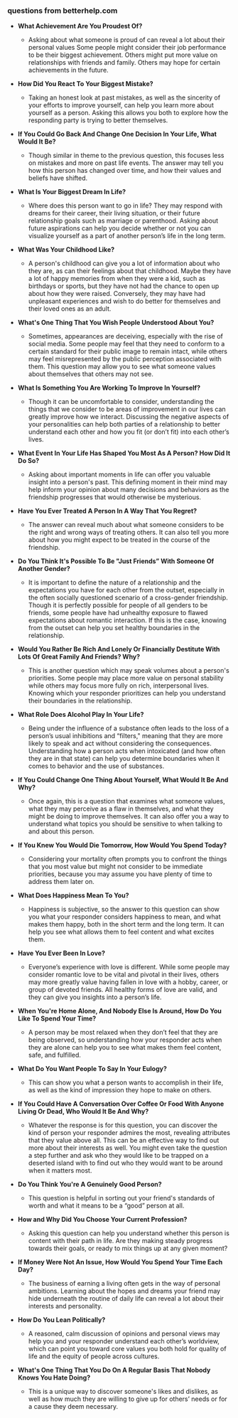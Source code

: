 ### questions from betterhelp.com
- **What Achievement Are You Proudest Of?**
	- Asking about what someone is proud of can reveal a lot about their personal values  Some people might consider their job performance to be their biggest achievement. Others might put more value on relationships with friends and family. Others may hope for certain achievements in the future. 

- **How Did You React To Your Biggest Mistake?**
	- Taking an honest look at past mistakes, as well as the sincerity of your efforts to improve yourself, can help you learn more about yourself as a person. Asking this allows you both to explore how the responding party is trying to better themselves.

- **If You Could Go Back And Change One Decision In Your Life, What Would It Be?**
	- Though similar in theme to the previous question, this focuses less on mistakes and more on past life events. The answer may tell you how this person has changed over time, and how their values and beliefs have shifted.

- **What Is Your Biggest Dream In Life?**
	- Where does this person want to go in life? They may respond with dreams for their career, their living situation, or their future relationship goals such as marriage or parenthood. Asking about future aspirations can help you decide whether or not you can visualize yourself as a part of another person’s life in the long term.

- **What Was Your Childhood Like?**
	- A person's childhood can give you a lot of information about who they are, as can their feelings about that childhood. Maybe they have a lot of happy memories from when they were a kid, such as birthdays or sports, but they have not had the chance to open up about how they were raised. Conversely, they may have had unpleasant experiences and wish to do better for themselves and their loved ones as an adult.

- **What's One Thing That You Wish People Understood About You?**
	- Sometimes, appearances are deceiving, especially with the rise of social media. Some people may feel that they need to conform to a certain standard for their public image to remain intact, while others may feel misrepresented by the public perception associated with them. This question may allow you to see what someone values about themselves that others may not see. 

- **What Is Something You Are Working To Improve In Yourself?**
	- Though it can be uncomfortable to consider, understanding the things that we consider to be areas of improvement in our lives can greatly improve how we interact. Discussing the negative aspects of your personalities can help both parties of a relationship to better understand each other and how you fit (or don’t fit) into each other’s lives.

- **What Event In Your Life Has Shaped You Most As A Person? How Did It Do So?**
	- Asking about important moments in life can offer you valuable insight into a person's past. This defining moment in their mind may help inform your opinion about many decisions and behaviors as the friendship progresses that would otherwise be mysterious.

- **Have You Ever Treated A Person In A Way That You Regret?**
	- The answer can reveal much about what someone considers to be the right and wrong ways of treating others. It can also tell you more about how you might expect to be treated in the course of the friendship.

- **Do You Think It's Possible To Be "Just Friends” With Someone Of Another Gender?**
	- It is important to define the nature of a relationship and the expectations you have for each other from the outset, especially in the often socially questioned scenario of a cross-gender friendship. Though it is perfectly possible for people of all genders to be friends, some people have had unhealthy exposure to flawed expectations about romantic interaction. If this is the case, knowing from the outset can help you set healthy boundaries in the relationship.

- **Would You Rather Be Rich And Lonely Or Financially Destitute With Lots Of Great Family And Friends? Why?**
	- This is another question which may speak volumes about a person's priorities. Some people may place more value on personal stability while others may focus more fully on rich, interpersonal lives. Knowing which your responder prioritizes can help you understand their boundaries in the relationship.

- **What Role Does Alcohol Play In Your Life?**
	- Being under the influence of a substance often leads to the loss of a person’s usual inhibitions and “filters," meaning that they are more likely to speak and act without considering the consequences. Understanding how a person acts when intoxicated (and how often they are in that state) can help you determine boundaries when it comes to behavior and the use of substances.

- **If You Could Change One Thing About Yourself, What Would It Be And Why?**
	- Once again, this is a question that examines what someone values, what they may perceive as a flaw in themselves, and what they might be doing to improve themselves. It can also offer you a way to understand what topics you should be sensitive to when talking to and about this person.

- **If You Knew You Would Die Tomorrow, How Would You Spend Today?**
	- Considering your mortality often prompts you to confront the things that you most value but might not consider to be immediate priorities, because you may assume you have plenty of time to address them later on.

- **What Does Happiness Mean To You?**
	- Happiness is subjective, so the answer to this question can show you what your responder considers happiness to mean, and what makes them happy, both in the short term and the long term. It can help you see what allows them to feel content and what excites them.

- **Have You Ever Been In Love?**
	- Everyone’s experience with love is different. While some people may consider romantic love to be vital and pivotal in their lives, others may more greatly value having fallen in love with a hobby, career, or group of devoted friends. All healthy forms of love are valid, and they can give you insights into a person’s life.

- **When You're Home Alone, And Nobody Else Is Around, How Do You Like To Spend Your Time?**
	- A person may be most relaxed when they don’t feel that they are being observed, so understanding how your responder acts when they are alone can help you to see what makes them feel content, safe, and fulfilled.

- **What Do You Want People To Say In Your Eulogy?**
	- This can show you what a person wants to accomplish in their life, as well as the kind of impression they hope to make on others.

- **If You Could Have A Conversation Over Coffee Or Food With Anyone Living Or Dead, Who Would It Be And Why?**
	- Whatever the response is for this question, you can discover the kind of person your responder admires the most, revealing attributes that they value above all. This can be an effective way to find out more about their interests as well. You might even take the question a step further and ask who they would like to be trapped on a deserted island with to find out who they would want to be around when it matters most. 

- **Do You Think You're A Genuinely Good Person?**
	- This question is helpful in sorting out your friend's standards of worth and what it means to be a “good” person at all.

- **How and Why Did You Choose Your Current Profession?**
	- Asking this question can help you understand whether this person is content with their path in life. Are they making steady progress towards their goals, or ready to mix things up at any given moment?

- **If Money Were Not An Issue, How Would You Spend Your Time Each Day?**
	- The business of earning a living often gets in the way of personal ambitions. Learning about the hopes and dreams your friend may hide underneath the routine of daily life can reveal a lot about their interests and personality. 

- **How Do You Lean Politically?**
	- A reasoned, calm discussion of opinions and personal views may help you and your responder understand each other’s worldview, which can point you toward core values you both hold for quality of life and the equity of people across cultures.

- **What's One Thing That You Do On A Regular Basis That Nobody Knows You Hate Doing?**
	- This is a unique way to discover someone's likes and dislikes, as well as how much they are willing to give up for others’ needs or for a cause they deem necessary.
